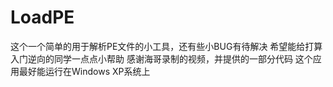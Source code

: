 # LoadPE
这个一个简单的用于解析PE文件的小工具，还有些小BUG有待解决
希望能给打算入门逆向的同学一点点小帮助
感谢海哥录制的视频，并提供的一部分代码
这个应用最好能运行在Windows XP系统上
